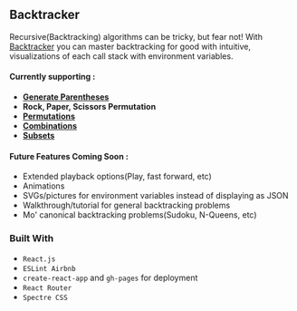 ## Backtracker

Recursive(Backtracking) algorithms can be tricky, but fear not! With [Backtracker](https://minseokim.github.io/backtracker) you can master backtracking for good with intuitive, visualizations of each call stack with environment variables.

#### Currently supporting :

- [**Generate Parentheses**](https://leetcode.com/problems/generate-parentheses)
- **Rock, Paper, Scissors Permutation**
- [**Permutations**](https://leetcode.com/problems/permutations/#/description)
- [**Combinations**](https://leetcode.com/problems/combinations/#/description)
- [**Subsets**](https://leetcode.com/problems/subsets/#/description)

#### Future Features Coming Soon :

 - Extended playback options(Play, fast forward, etc)
 - Animations
 - SVGs/pictures for environment variables instead of displaying as JSON
 - Walkthrough/tutorial for general backtracking problems
 - Mo' canonical backtracking problems(Sudoku, N-Queens, etc)

### Built With
- `React.js`
- `ESLint Airbnb`
- `create-react-app` and `gh-pages` for deployment
- `React Router`
- `Spectre CSS`